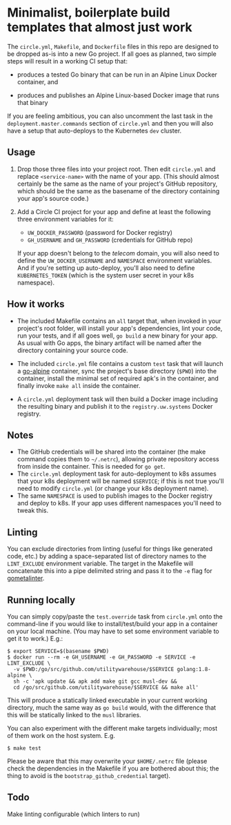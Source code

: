 # Minimalist, boilerplate build templates that almost just work

The `circle.yml`, `Makefile`, and `Dockerfile` files in this repo are designed
to be dropped as-is into a new Go project. If all goes as planned, two simple
steps will result in a working CI setup that:

  - produces a tested Go binary that can be run in an Alpine Linux Docker
    container, and

  - produces and publishes an Alpine Linux-based Docker image that runs that
    binary

If you are feeling ambitious, you can also uncomment the last task in the
`deployment.master.commands` section of `circle.yml` and then you will also
have a setup that auto-deploys to the Kubernetes `dev` cluster.

## Usage

  1. Drop those three files into your project root. Then edit `circle.yml` and
     replace `<service-name>` with the name of your app. (This should almost
     certainly be the same as the name of your project's GitHub repository,
     which should be the same as the basename of the directory containing your
     app's source code.)

  2. Add a Circle CI project for your app and define at least the following
     three environment variables for it:

       - `UW_DOCKER_PASSWORD` (password for Docker registry)
       - `GH_USERNAME` and `GH_PASSWORD` (credentials for GitHub repo)

     If your app doesn't belong to the _telecom_ domain, you will also
     need to define the `UW_DOCKER_USERNAME` and `NAMESPACE` environment
     variables. And if you're setting up auto-deploy, you'll also need to
     define `KUBERNETES_TOKEN` (which is the system user secret in your k8s
     namespace).

## How it works

  - The included Makefile contains an `all` target that, when invoked in your
    project's root folder, will install your app's dependencies, lint your
    code, run your tests, and if all goes well, `go build` a new binary for
    your app. As usual with Go apps, the binary artifact will be named after
    the directory containing your source code.

  - The included `circle.yml` file contains a custom `test` task that will
    launch a [go-alpine][1] container, sync the project's base directory
    (`$PWD`) into the container, install the minimal set of required apk's in
    the container, and finally invoke `make all` inside the container.

  - A `circle.yml` deployment task will then build a Docker image including the
    resulting binary and publish it to the `registry.uw.systems` Docker
    registry.

## Notes

- The GitHub credentials will be shared into the container (the make command
  copies them to `~/.netrc`), allowing private repository access from inside
  the container. This is needed for `go get`.
- The `circle.yml` deployment task for auto-deployment to k8s assumes that your
  k8s deployment will be named `$SERVICE`; if this is not true you'll need to
  modify `circle.yml` (or change your k8s deployment name).
- The same `NAMESPACE` is used to publish images to the Docker registry and
  deploy to k8s. If your app uses different namespaces you'll need to
  tweak this.

## Linting

You can exclude directories from linting (useful for things like generated
code, etc.) by adding a space-separated list of directory names to the
`LINT_EXCLUDE` environment variable. The target in the Makefile will
concatenate this into a pipe delimited string and pass it to the `-e` flag for
[gometalinter](https://github.com/alecthomas/gometalinter).

## Running locally

You can simply copy/paste the `test.override` task from `circle.yml` onto the
command-line if you would like to install/test/build your app in a container on
your local machine. (You may have to set some environment variable to get it to
work.) E.g.:

    $ export SERVICE=$(basename $PWD)
    $ docker run --rm -e GH_USERNAME -e GH_PASSWORD -e SERVICE -e LINT_EXCLUDE \
      -v $PWD:/go/src/github.com/utilitywarehouse/$SERVICE golang:1.8-alpine \
      sh -c 'apk update && apk add make git gcc musl-dev &&
      cd /go/src/github.com/utilitywarehouse/$SERVICE && make all'

This will produce a statically linked executable in your current working
directory, much the same way as `go build` would, with the difference that this
will be statically linked to the `musl` libraries.

You can also experiment with the different make targets individually; most of
them work on the host system. E.g.

    $ make test

Please be aware that this may overwrite your `$HOME/.netrc` file (please check
the dependencies in the Makefile if you are bothered about this; the thing to
avoid is the `bootstrap_github_credential` target).

## Todo

Make linting configurable (which linters to run)

[1]: https://github.com/docker-library/golang/blob/132cd70768e3bc269902e4c7b579203f66dc9f64/.8/alpine/Dockerfile

